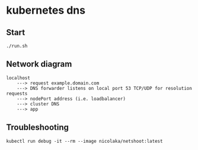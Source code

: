 # kubernetes dns

## Start
```
./run.sh
```

## Network diagram
```
localhost 
    ---> request example.domain.com
    ---> DNS forwarder listens on local port 53 TCP/UDP for resolution requests
    ---> nodePort address (i.e. loadbalancer)
    ---> cluster DNS
    ---> app
```

## Troubleshooting
```
kubectl run debug -it --rm --image nicolaka/netshoot:latest
```
